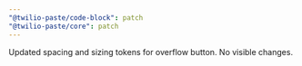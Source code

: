 ```yaml
---
"@twilio-paste/code-block": patch
"@twilio-paste/core": patch
---
```


Updated spacing and sizing tokens for overflow button. No visible changes.
